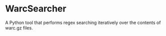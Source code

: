 # WarcSearcher
A Python tool that performs regex searching iteratively over the contents of warc.gz files.
